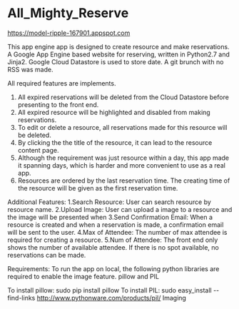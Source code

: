 # All_Mighty_Reserve
https://model-ripple-167901.appspot.com

This app engine app is designed to create resource and make reservations.
A Google App Engine based website for reserving, written in Python2.7 and Jinja2.
Google Cloud Datastore is used to store date.
A git brunch with no RSS was made.

All required features are implements. 

1. All expired reservations will be deleted from the Cloud Datastore before presenting to the front end. 
2. All expired resource will be highlighted and disabled from making reservations.
3. To edit or delete a resource, all reservations made for this resource will be deleted.
4. By clicking the the title of the resource, it can lead to the resource content page. 
5. Although the requirement was just resource within a day, this app made it spanning days, 
which is harder and more convenient to use as a real app.
6. Resources are ordered by the last reservation time. 
The creating time of the resource will be given as the first reservation time.



Additional Features:
1.Search Resource: User can search resource by resource name.
2.Upload Image: User can upload a image to a resource and the image will be presented when 
3.Send Confirmation Email: When a resource is created and when a reservation is made, 
a confirmation email will be sent to the user.
4.Max of Attendee: The number of max attendee is required for creating a resource.
5.Num of Attendee: The front end only shows the number of available attendee.
If there is no spot available, no reservations can be made.


Requirements:
To run the app on local, the following python libraries are required to enable the image feature.
pillow and PIL

To install pillow: sudo pip install pillow
To install PIL: sudo easy_install --find-links http://www.pythonware.com/products/pil/ Imaging
